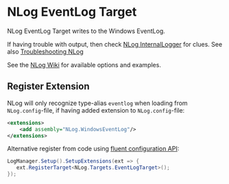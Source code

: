 # NLog EventLog Target

NLog EventLog Target writes to the Windows EventLog.

If having trouble with output, then check [NLog InternalLogger](https://github.com/NLog/NLog/wiki/Internal-Logging) for clues. See also [Troubleshooting NLog](https://github.com/NLog/NLog/wiki/Logging-Troubleshooting)

See the [NLog Wiki](https://github.com/nlog/nlog/wiki/EventLog-target) for available options and examples.

## Register Extension

NLog will only recognize type-alias `eventlog` when loading from `NLog.config`-file, if having added extension to `NLog.config`-file:

```xml
<extensions>
    <add assembly="NLog.WindowsEventLog"/>
</extensions>
```

Alternative register from code using [fluent configuration API](https://github.com/NLog/NLog/wiki/Fluent-Configuration-API):

```csharp
LogManager.Setup().SetupExtensions(ext => {
   ext.RegisterTarget<NLog.Targets.EventLogTarget>();
});
```

